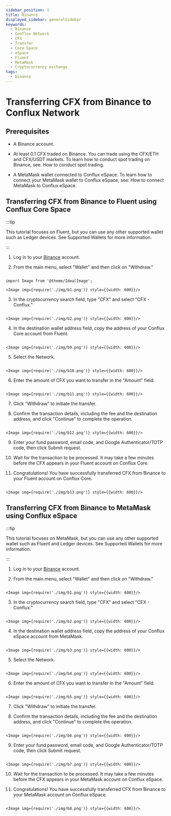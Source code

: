```yaml
---
sidebar_position: 1
title: Binance
displayed_sidebar: generalSidebar
keywords:
  - Binance
  - Conflux Network
  - CFX
  - Transfer
  - Core Space
  - eSpace
  - Fluent
  - MetaMask
  - Cryptocurrency exchange
tags:
  - binance
---
```



# Transferring CFX from Binance to Conflux Network


## Prerequisites

- A Binance account.

- At least 0.1 CFX traded on Binance. You can trade using the CFX/ETH and CFX/USDT markets. To learn how to conduct spot trading on Binance, see: How to conduct spot trading.

- A MetaMask wallet connected to Conflux eSpace. To learn how to connect your MetaMask wallet to Conflux eSpace, see: How to connect MetaMask to Conflux eSpace.



## Transferring CFX from Binance to Fluent using Conflux Core Space


:::tip

This tutorial focuses on Fluent, but you can use any other supported wallet such as Ledger devices. See Supported Wallets for more information.

:::




1. Log in to your [Binance](https://www.binance.com/) account.




2. From the main menu, select "Wallet" and then click on "Withdraw."

```mdx-code-block

import Image from '@theme/IdealImage';

<Image img={require('./img/b1.png')} style={{width: 600}}/>

```




3. In the cryptocurrency search field, type "CFX" and select "CFX - Conflux."


```mdx-code-block

<Image img={require('./img/b2.png')} style={{width: 600}}/>

```



4. In the destination wallet address field, copy the address of your Conflux Core account from Fluent.


```mdx-code-block

<Image img={require('./img/b9.png')} style={{width: 600}}/>

```



5. Select the Network.


```mdx-code-block

<Image img={require('./img/b10.png')} style={{width: 600}}/>

```



6. Enter the amount of CFX you want to transfer in the "Amount" field.


```mdx-code-block

<Image img={require('./img/b11.png')} style={{width: 600}}/>

```



7. Click "Withdraw" to initiate the transfer.




8. Confirm the transaction details, including the fee and the destination address, and click "Continue" to complete the operation.


```mdx-code-block

<Image img={require('./img/b12.png')} style={{width: 600}}/>

```



9. Enter your fund password, email code, and Google Authenticator/TOTP code, then click Submit request.




10. Wait for the transaction to be processed. It may take a few minutes before the CFX appears in your Fluent account on Conflux Core.




11. Congratulations! You have successfully transferred CFX from Binance to your Fluent account on Conflux Core.


```mdx-code-block

<Image img={require('./img/b13.png')} style={{width: 600}}/>

```



## Transferring CFX from Binance to MetaMask using Conflux eSpace


:::tip

This tutorial focuses on MetaMask, but you can use any other supported wallet such as Fluent and Ledger devices. See Supported Wallets for more information.

:::


1. Log in to your [Binance](https://www.binance.com/) account.




2. From the main menu, select "Wallet" and then click on "Withdraw."


```mdx-code-block

<Image img={require('./img/b1.png')} style={{width: 600}}/>

```




3. In the cryptocurrency search field, type "CFX" and select "CFX - Conflux."


```mdx-code-block

<Image img={require('./img/b2.png')} style={{width: 600}}/>

```



4. In the destination wallet address field, copy the address of your Conflux eSpace account from MetaMask.


```mdx-code-block

<Image img={require('./img/b3.png')} style={{width: 600}}/>

```



5. Select the Network.


```mdx-code-block

<Image img={require('./img/b4.png')} style={{width: 600}}/>

```



6. Enter the amount of CFX you want to transfer in the "Amount" field.


```mdx-code-block

<Image img={require('./img/b5.png')} style={{width: 600}}/>

```



7. Click "Withdraw" to initiate the transfer.




8. Confirm the transaction details, including the fee and the destination address, and click "Continue" to complete the operation.

```mdx-code-block

<Image img={require('./img/b6.png')} style={{width: 600}}/>

```



9. Enter your fund password, email code, and Google Authenticator/TOTP code, then click Submit request.

```mdx-code-block

<Image img={require('./img/b7.png')} style={{width: 600}}/>

```



10. Wait for the transaction to be processed. It may take a few minutes before the CFX appears in your MetaMask account on Conflux eSpace.




11. Congratulations! You have successfully transferred CFX from Binance to your MetaMask account on Conflux eSpace.


```mdx-code-block

<Image img={require('./img/b8.png')} style={{width: 600}}/>

```

